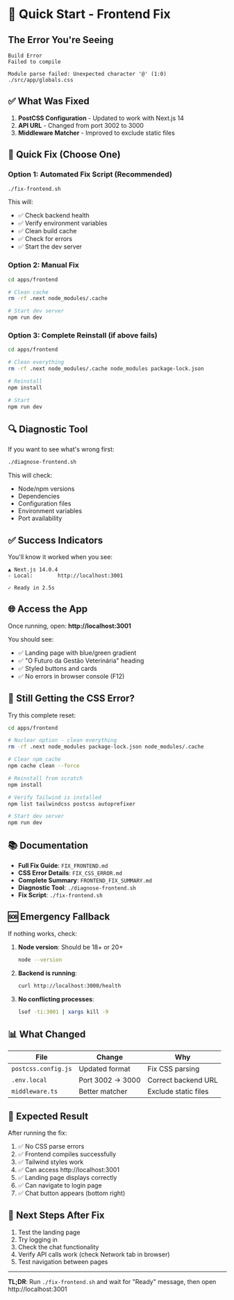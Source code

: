 # 🚀 Quick Start - Frontend Fix

## The Error You're Seeing

```
Build Error
Failed to compile

Module parse failed: Unexpected character '@' (1:0)
./src/app/globals.css
```

## ✅ What Was Fixed

1. **PostCSS Configuration** - Updated to work with Next.js 14
2. **API URL** - Changed from port 3002 to 3000
3. **Middleware Matcher** - Improved to exclude static files

## 🎯 Quick Fix (Choose One)

### Option 1: Automated Fix Script (Recommended)
```bash
./fix-frontend.sh
```

This will:
- ✅ Check backend health
- ✅ Verify environment variables
- ✅ Clean build cache
- ✅ Check for errors
- ✅ Start the dev server

### Option 2: Manual Fix
```bash
cd apps/frontend

# Clean cache
rm -rf .next node_modules/.cache

# Start dev server
npm run dev
```

### Option 3: Complete Reinstall (if above fails)
```bash
cd apps/frontend

# Clean everything
rm -rf .next node_modules/.cache node_modules package-lock.json

# Reinstall
npm install

# Start
npm run dev
```

## 🔍 Diagnostic Tool

If you want to see what's wrong first:
```bash
./diagnose-frontend.sh
```

This will check:
- Node/npm versions
- Dependencies
- Configuration files
- Environment variables
- Port availability

## ✅ Success Indicators

You'll know it worked when you see:
```
▲ Next.js 14.0.4
- Local:        http://localhost:3001

✓ Ready in 2.5s
```

## 🌐 Access the App

Once running, open: **http://localhost:3001**

You should see:
- ✅ Landing page with blue/green gradient
- ✅ "O Futuro da Gestão Veterinária" heading
- ✅ Styled buttons and cards
- ✅ No errors in browser console (F12)

## 🐛 Still Getting the CSS Error?

Try this complete reset:
```bash
cd apps/frontend

# Nuclear option - clean everything
rm -rf .next node_modules package-lock.json node_modules/.cache

# Clear npm cache
npm cache clean --force

# Reinstall from scratch
npm install

# Verify Tailwind is installed
npm list tailwindcss postcss autoprefixer

# Start dev server
npm run dev
```

## 📚 Documentation

- **Full Fix Guide**: `FIX_FRONTEND.md`
- **CSS Error Details**: `FIX_CSS_ERROR.md`
- **Complete Summary**: `FRONTEND_FIX_SUMMARY.md`
- **Diagnostic Tool**: `./diagnose-frontend.sh`
- **Fix Script**: `./fix-frontend.sh`

## 🆘 Emergency Fallback

If nothing works, check:

1. **Node version**: Should be 18+ or 20+
   ```bash
   node --version
   ```

2. **Backend is running**:
   ```bash
   curl http://localhost:3000/health
   ```

3. **No conflicting processes**:
   ```bash
   lsof -ti:3001 | xargs kill -9
   ```

## 📊 What Changed

| File | Change | Why |
|------|--------|-----|
| `postcss.config.js` | Updated format | Fix CSS parsing |
| `.env.local` | Port 3002 → 3000 | Correct backend URL |
| `middleware.ts` | Better matcher | Exclude static files |

## 🎉 Expected Result

After running the fix:

1. ✅ No CSS parse errors
2. ✅ Frontend compiles successfully
3. ✅ Tailwind styles work
4. ✅ Can access http://localhost:3001
5. ✅ Landing page displays correctly
6. ✅ Can navigate to login page
7. ✅ Chat button appears (bottom right)

## 🔄 Next Steps After Fix

1. Test the landing page
2. Try logging in
3. Check the chat functionality
4. Verify API calls work (check Network tab in browser)
5. Test navigation between pages

---

**TL;DR**: Run `./fix-frontend.sh` and wait for "Ready" message, then open http://localhost:3001

